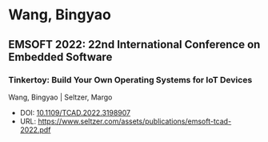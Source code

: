 # Wang, Bingyao

## EMSOFT 2022: 22nd International Conference on Embedded Software

### Tinkertoy: Build Your Own Operating Systems for IoT Devices
Wang, Bingyao | Seltzer, Margo
* DOI: [10.1109/TCAD.2022.3198907](https://doi.org/10.1109/TCAD.2022.3198907)
* URL: <https://www.seltzer.com/assets/publications/emsoft-tcad-2022.pdf>

